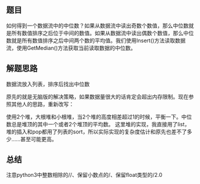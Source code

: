 ## 题目
如何得到一个数据流中的中位数？如果从数据流中读出奇数个数值，那么中位数就是所有数值排序之后位于中间的数值。如果从数据流中读出偶数个数值，那么中位数就是所有数值排序之后中间两个数的平均值。我们使用Insert()方法读取数据流，使用GetMedian()方法获取当前读取数据的中位数。
## 解题思路
数据流放入列表，排序后找出中位数

原先的就是无脑版的解决策略，如果数据量很大的话肯定会超出内存限制。现在参照其他人的思路，重新改写：

使用2个堆，大根堆和小根堆，当2个堆的高度相差超过1的时候，平衡一下。中位数总是堆顶的其中一个或者2个堆顶的平均数。
这里堆的实现，我直接用了list，堆的插入和pop都用了列表的sort，所以实际实现的复杂度估计和原先也差不了多少……甚至可能更高。
## 总结
注意python3中整数相除的//、保留小数点的/、保留float类型的/2.0